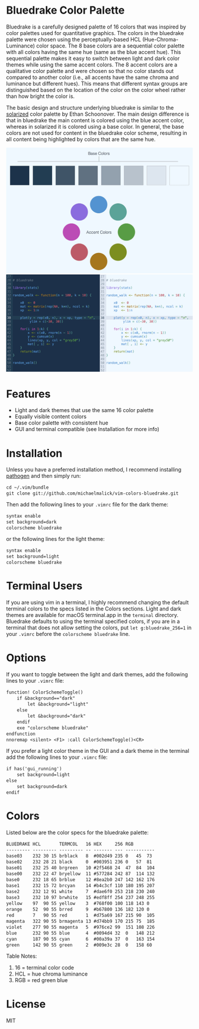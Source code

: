 # Bluedrake Color Palette

Bluedrake is a carefully designed palette of 16 colors that was inspired by
color palettes used for quantitative graphics. The colors in the bluedrake
palette were chosen using the perceptually-based HCL (Hue-Chroma-Luminance)
color space. The 8 base colors are a sequential color palette with all colors
having the same hue (same as the blue accent hue). This sequential palette makes
it easy to switch between light and dark color themes while using the same
accent colors. The 8 accent colors are a qualitative color palette and were
chosen so that no color stands out compared to another color (i.e., all accents
have the same chroma and luminance but different hues). This means that
different syntax groups are distinguished based on the location of the color on
the color wheel rather than how bright the color is.

The basic design and structure underlying bluedrake is similar to the
[solarized](http://ethanschoonover.com/solarized) color palette by Ethan
Schoonover. The main design difference is that in bluedrake the main content is
colored using the blue accent color, whereas in solarized it is colored using a
base color. In general, the base colors are not used for content in the
bluedrake color scheme, resulting in all content being highlighted by colors
that are the same hue.

![Color Palette](/screenshots/palette.jpg)
![Light Theme](/screenshots/screen.jpg)


# Features
  - Light and dark themes that use the same 16 color palette
  - Equally visible content colors
  - Base color palette with consistent hue
  - GUI and terminal compatible (see Installation for more info)


# Installation
Unless you have a preferred installation method, I recommend installing
[pathogen](https://github.com/tpope/vim-pathogen) and then simply run:

    cd ~/.vim/bundle
    git clone git://github.com/michaelmalick/vim-colors-bluedrake.git

Then add the following lines to your `.vimrc` file for the dark theme:

    syntax enable
    set background=dark
    colorscheme bluedrake

or the following lines for the light theme:

    syntax enable
    set background=light
    colorscheme bluedrake


# Terminal Users

If you are using vim in a terminal, I highly recommend changing the default
terminal colors to the specs listed in the Colors sections. Light and dark
themes are available for macOS terminal.app in the `terminal` directory.
Bluedrake defaults to using the terminal specified colors, if you are in a
terminal that does not allow setting the colors, put `let g:bluedrake_256=1` in
your `.vimrc` before the `colorscheme bluedrake` line.


# Options
If you want to toggle between the light and dark themes, add the following lines
to your `.vimrc` file:

    function! ColorSchemeToggle()
        if &background=="dark"
            let &background="light"
        else
            let &background="dark"
        endif
        exe "colorscheme bluedrake"
    endfunction
    nnoremap <silent> <F1> :call ColorSchemeToggle()<CR>

If you prefer a light color theme in the GUI and a dark theme in
the terminal add the following lines to your `.vimrc` file:

    if has('gui_running')
        set background=light
    else
        set background=dark
    endif



# Colors
Listed below are the color specs for the bluedrake palette:

    BLUEDRAKE HCL       TERMCOL   16 HEX     256 RGB
    --------- --------- --------- -- ------- --- -----------
    base03    232 30 15 brblack   8  #002d49 235 0   45  73
    base02    232 28 21 black     0  #003951 236 0   57  81
    base01    232 25 40 brgreen   10 #2f5468 24  47  84  104
    base00    232 22 47 bryellow  11 #577284 242 87  114 132
    base0     232 18 65 brblue    12 #8ea2b0 247 142 162 176
    base1     232 15 72 brcyan    14 #b4c3cf 110 180 195 207
    base2     232 12 91 white     7  #dae6f0 253 218 230 240
    base3     232 10 97 brwhite   15 #edf8ff 254 237 248 255
    yellow    97  90 55 yellow    3  #768f00 100 118 143 0
    orange    52  90 55 brred     9  #b67800 136 182 120 0
    red       7   90 55 red       1  #d75a69 167 215 90  105
    magenta   322 90 55 brmagenta 13 #d74bb9 170 215 75  185
    violet    277 90 55 magenta   5  #976ce2 99  151 108 226
    blue      232 90 55 blue      4  #0094d4 32  0   148 212
    cyan      187 90 55 cyan      6  #00a39a 37  0   163 154
    green     142 90 55 green     2  #009e3c 28  0   158 60

Table Notes:
  1. 16  = terminal color code
  2. HCL = hue chroma luminance
  3. RGB = red green blue



# License
MIT

